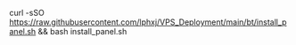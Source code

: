 
curl -sSO https://raw.githubusercontent.com/lphxj/VPS_Deployment/main/bt/install_panel.sh && bash install_panel.sh
